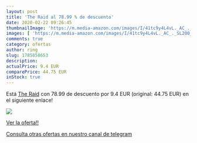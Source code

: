 ```yaml
---
layout: post
title: 'The Raid al 78.99 % de descuento'
date: 2020-02-22 09:26:45
thumbnailImage: 'https://m.media-amazon.com/images/I/41tc9y4L4vL._AC_._SL200_.jpg'
images: [ 'https://m.media-amazon.com/images/I/41tc9y4L4vL._AC_._SL200_.jpg' ]
comments: true
category: ofertas
author: ring
slug: 1785858653
description:
actualPrice: 9.4 EUR
comparePrice: 44.75 EUR
inStock: true
---
```


Está [The Raid](https://www.amazon.es/dp/1785858653/?tag=redken-21) con 78.99 de descuento por 9.4 EUR (original: 44.75 EUR) en el siguiente enlace!

[![](https://m.media-amazon.com/images/I/41tc9y4L4vL._AC_._SL200_.jpg)](https://www.amazon.es/dp/1785858653/?tag=redken-21)

[Ver la oferta!!](https://www.amazon.es/dp/1785858653/?tag=redken-21)

[Consulta otras ofertas en nuestro canal de telegram](https://t.me/s/ofertas25)
